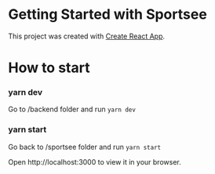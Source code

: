 # Getting Started with Sportsee

This project was created with [Create React App](https://github.com/facebook/create-react-app).

# How to start

### yarn dev

Go to /backend folder and run `yarn dev`

### yarn start

Go back to /sportsee folder and run `yarn start`

Open http://localhost:3000 to view it in your browser.